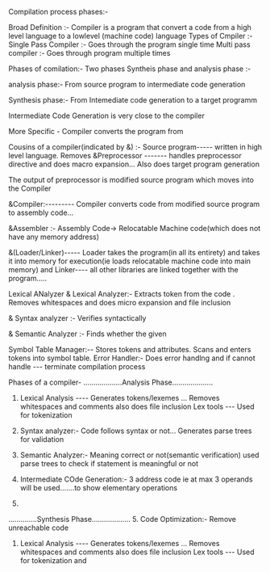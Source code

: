 Compilation process phases:-

Broad Definition :- Compiler is a program that convert a code from a high level language to a lowlevel (machine code) language
Types of Cmpiler :-
Single Pass Compiler :- Goes through the program single time
Multi pass compiler :- Goes through program multiple times

Phases of comilation:-
Two phases Syntheis phase and analysis phase :-

analysis phase:- From source program to intermediate code generation

Synthesis phase:- From Intemediate code generation to a target programm

Intermediate Code Generation is very close to the compiler

More Specific - Compiler converts the program from

Cousins of a compiler(indicated by &) :-
Source program----- written in high level language. Removes
&Preprocessor ------- handles preprocessor directive and does macro expansion... Also does target program generation

The output of preprocessor is modified source program which moves into the Compiler

&Compiler:--------- Compiler converts code from modified source program to assembly code...

&Assembler :- Assembly Code-> Relocatable Machine code(which does not have any memory address)

&(Loader/Linker)----- Loader takes the program(in all its entirety) and takes it into memory for execution(ie loads relocatable machine code into main memory) and Linker---- all other libraries are linked together with the program.....

Lexical ANalyzer
& Lexical Analyzer:- Extracts token from the code . Removes whitespaces and does micro expansion and file inclusion

& Syntax analyzer :- Verifies syntactically

& Semantic Analyzer :- Finds whether the given

Symbol Table Manager:-- Stores tokens and attributes. Scans and enters tokens into symbol table.
Error Handler:- Does error handlng and if cannot handle --- terminate compilation process

Phases of a compiler-
...................Analysis Phase....................

1. Lexical Analysis ---- Generates tokens/lexemes ... Removes whitespaces and comments also does file inclusion
   Lex tools --- Used for tokenization

2. Syntax analyzer:- Code follows syntax or not... Generates parse trees for validation

3. Semantic Analyzer:- Meaning correct or not(semantic verification) used parse trees to check if statement is meaningful or not

4. Intermediate COde Generation:- 3 address code ie at max 3 operands will be used.......to show elementary operations

5.

..............Synthesis Phase................... 5. Code Optimization:- Remove unreachable code

1. Lexical Analysis ---- Generates tokens/lexemes ... Removes whitespaces and comments also does file inclusion
   Lex tools --- Used for tokenization and
